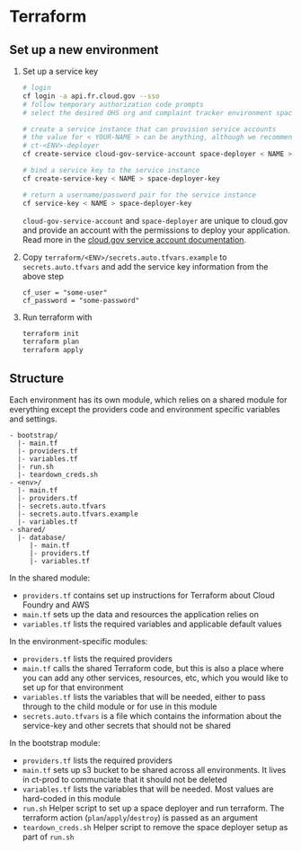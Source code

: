 # Terraform

## Set up a new environment

1. Set up a service key
    ```bash
    # login
    cf login -a api.fr.cloud.gov --sso
    # follow temporary authorization code prompts
    # select the desired OHS org and complaint tracker environment space

    # create a service instance that can provision service accounts
    # the value for < YOUR-NAME > can be anything, although we recommend
    # ct-<ENV>-deployer
    cf create-service cloud-gov-service-account space-deployer < NAME >

    # bind a service key to the service instance
    cf create-service-key < NAME > space-deployer-key

    # return a username/password pair for the service instance
    cf service-key < NAME > space-deployer-key
    ```
    `cloud-gov-service-account` and `space-deployer` are unique to cloud.gov and provide an account with the permissions to deploy your application. Read more in the [cloud.gov service account documentation](https://cloud.gov/docs/services/cloud-gov-service-account/).

1. Copy `terraform/<ENV>/secrets.auto.tfvars.example` to `secrets.auto.tfvars` and add the service key information from the above step
    ```
    cf_user = "some-user"
    cf_password = "some-password"
    ```
1. Run terraform with
    ```bash
    terraform init
    terraform plan
    terraform apply
    ```

## Structure

Each environment has its own module, which relies on a shared module for everything except the providers code and environment specific variables and settings.

```
- bootstrap/
  |- main.tf
  |- providers.tf
  |- variables.tf
  |- run.sh
  |- teardown_creds.sh
- <env>/
  |- main.tf
  |- providers.tf
  |- secrets.auto.tfvars
  |- secrets.auto.tfvars.example
  |- variables.tf
- shared/
  |- database/
     |- main.tf
     |- providers.tf
     |- variables.tf
```

In the shared module:
- `providers.tf` contains set up instructions for Terraform about Cloud Foundry and AWS
- `main.tf` sets up the data and resources the application relies on
- `variables.tf` lists the required variables and applicable default values

In the environment-specific modules:
- `providers.tf` lists the required providers
- `main.tf` calls the shared Terraform code, but this is also a place where you can add any other services, resources, etc, which you would like to set up for that environment
- `variables.tf` lists the variables that will be needed, either to pass through to the child module or for use in this module
- `secrets.auto.tfvars` is a file which contains the information about the service-key and other secrets that should not be shared

In the bootstrap module:
- `providers.tf` lists the required providers
- `main.tf` sets up s3 bucket to be shared across all environments. It lives in ct-prod to communciate that it should not be deleted
- `variables.tf` lists the variables that will be needed. Most values are hard-coded in this module
- `run.sh` Helper script to set up a space deployer and run terraform. The terraform action (`plan`/`apply`/`destroy`) is passed as an argument
- `teardown_creds.sh` Helper script to remove the space deployer setup as part of `run.sh`
